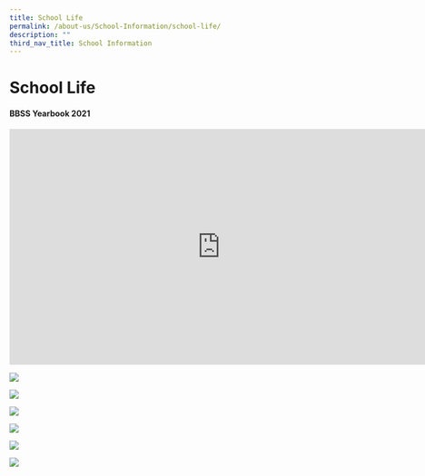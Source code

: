 ```yaml
---
title: School Life
permalink: /about-us/School-Information/school-life/
description: ""
third_nav_title: School Information
---
```

# School Life

#### BBSS Yearbook 2021

<iframe width="741" height="416" src="https://www.youtube.com/embed/JMlL1SEKl2U" title="BBSS e-Yearbook 2021" frameborder="0" allow="accelerometer; autoplay; clipboard-write; encrypted-media; gyroscope; picture-in-picture" allowfullscreen></iframe>

![](/images/About%20us/School%20Information/School%20Life/2009_22%20Bukit%20Batok%20Secondary%20School%20WESTORIES_bleed_Page_1.jpg)

![](/images/About%20us/School%20Information/School%20Life/2009_22%20Bukit%20Batok%20Secondary%20School%20WESTORIES_bleed_Page_2.jpg)

![](/images/About%20us/School%20Information/School%20Life/Screenshot%202022-10-11.png)

![](/images/About%20us/School%20Information/School%20Life/2009_22%20Bukit%20Batok%20Secondary%20School%20WESTORIES_bleed_Page_4.jpg)

![](/images/About%20us/School%20Information/School%20Life/2009_22%20Bukit%20Batok%20Secondary%20School%20WESTORIES_bleed_Page_5.jpg)

![](/images/About%20us/School%20Information/School%20Life/2009_22%20Bukit%20Batok%20Secondary%20School%20WESTORIES_bleed_Page_6.jpg)